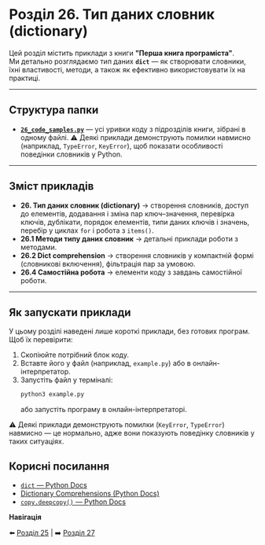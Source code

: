 # Розділ 26. Тип даних словник (dictionary)

Цей розділ містить приклади з книги **"Перша книга програміста"**.  
Ми детально розглядаємо тип даних **`dict`** — як створювати словники, їхні властивості, методи, а також як ефективно використовувати їх на практиці.

---

## Структура папки

- [**`26_code_samples.py`**](./26_code_samples.py) — усі уривки коду з підрозділів книги, зібрані в одному файлі.
  ⚠️ Деякі приклади демонструють помилки навмисно (наприклад, `TypeError`, `KeyError`), щоб показати особливості поведінки словників у Python.

---

## Зміст прикладів

- **26. Тип даних словник (dictionary)** → створення словників, доступ до елементів, додавання і зміна пар ключ–значення, перевірка ключів, дублікати, порядок елементів, типи даних ключів і значень, перебір у циклах `for` і робота з `items()`.
- **26.1 Методи типу даних словник** → детальні приклади роботи з методами.
- **26.2 Dict comprehension** → створення словників у компактній формі (словникові включення), фільтрація пар за умовою.
- **26.4 Самостійна робота** → елементи коду з завдань самостійної роботи.

---

## Як запускати приклади

У цьому розділі наведені лише короткі приклади, без готових програм.  
Щоб їх перевірити:  

1. Скопіюйте потрібний блок коду.  
2. Вставте його у файл (наприклад, `example.py`) або в онлайн-інтерпретатор.  
3. Запустіть файл у терміналі:  
    ```bash
    python3 example.py
    ```
    або запустіть програму в онлайн-інтерпретаторі.

⚠️ Деякі приклади демонструють помилки (`KeyError`, `TypeError`) навмисно — це нормально, адже вони показують поведінку словників у таких ситуаціях.

## Корисні посилання

- [`dict` — Python Docs](https://docs.python.org/3/library/stdtypes.html#mapping-types-dict)
- [Dictionary Comprehensions (Python Docs)](https://docs.python.org/3/tutorial/datastructures.html#dictionaries)
- [`copy.deepcopy()` — Python Docs](https://docs.python.org/3/library/copy.html#copy.deepcopy)


**Навігація**

⬅️ [Розділ 25](../../25/ua) | ➡️ [Розділ 27](../../27/ua)
